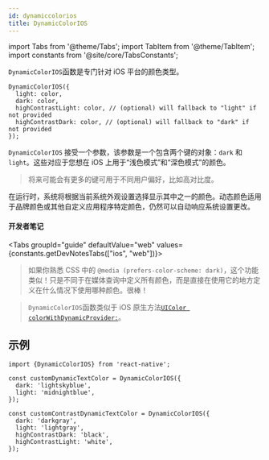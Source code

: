 ```yaml
---
id: dynamiccolorios
title: DynamicColorIOS
---
```


import Tabs from '@theme/Tabs'; import TabItem from '@theme/TabItem'; import constants from '@site/core/TabsConstants';

`DynamicColorIOS`函数是专门针对 iOS 平台的颜色类型。

```tsx
DynamicColorIOS({
  light: color,
  dark: color,
  highContrastLight: color, // (optional) will fallback to "light" if not provided
  highContrastDark: color, // (optional) will fallback to "dark" if not provided
});
```

`DynamicColorIOS` 接受一个参数，该参数是一个包含两个键的对象：`dark` 和 `light`。这些对应于您想在 iOS 上用于“浅色模式”和“深色模式”的颜色。

> 将来可能会有更多的键可用于不同用户偏好，比如高对比度。

在运行时，系统将根据当前系统外观设置选择显示其中之一的颜色。动态颜色适用于品牌颜色或其他自定义应用程序特定颜色，仍然可以自动响应系统设置更改。

#### 开发者笔记

<Tabs groupId="guide" defaultValue="web" values={constants.getDevNotesTabs(["ios", "web"])}>

<TabItem value="web">

> 如果你熟悉 CSS 中的 `@media (prefers-color-scheme: dark)`，这个功能类似！只是不同于在媒体查询中定义所有颜色，而是直接在使用它的地方定义在什么情况下使用哪种颜色。很棒！

</TabItem>
<TabItem value="ios">

> `DynamicColorIOS`函数类似于 iOS 原生方法[`UIColor colorWithDynamicProvider:`](https://developer.apple.com/documentation/uikit/uicolor/3238040-colorwithdynamicprovider)。

</TabItem>
</Tabs>

## 示例

```tsx
import {DynamicColorIOS} from 'react-native';

const customDynamicTextColor = DynamicColorIOS({
  dark: 'lightskyblue',
  light: 'midnightblue',
});

const customContrastDynamicTextColor = DynamicColorIOS({
  dark: 'darkgray',
  light: 'lightgray',
  highContrastDark: 'black',
  highContrastLight: 'white',
});
```
